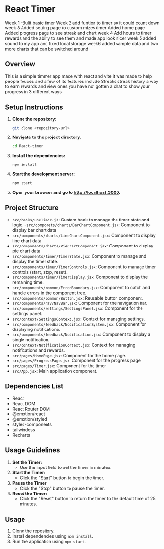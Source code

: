 # React Timer
Week 1
-Bulit basic timer 
Week 2
add funtion to timer so it could count down 
week 3 
Added setting page to custom mizes timer
Added home page
Added progress page to see streak and chart
week 4
Add hours to timer rewards and the abilty to see them and made app look nicer
week 5
added sound to my app and fixed local storage
week6
added sample data and two more charts that can be switched around 
## Overview
This is a simple timmer app made with react and vite it was made to help people fouces and a few of its features include
Streaks
streak history
a way to earn rewards and view ones you have not gotten
a chat to show your progress in 3 different ways
## Setup Instructions
1. **Clone the repository:**
   ```bash
   git clone <repository-url>
   ```
2. **Navigate to the project directory:**
   ```bash
   cd React-timer
   ```
3. **Install the dependencies:**
   ```bash
   npm install
   ```
4. **Start the development server:**
   ```bash
   npm start
   ```
5. **Open your browser and go to [http://localhost:3000](http://localhost:3000).**

## Project Structure

- `src/hooks/useTimer.js`: Custom hook to manage the timer state and logic.
-`src/componets/charts/BarChartComponent.jsx`: Component to display bar chart data
- `src/components/charts/LineChartComponent.jsx`: Component to display line chart data
- `src/components/charts/PieChartComponent.jsx`: Component to display pie chart data
- `src/components/timer/TimerState.jsx`: Component to manage and display the timer state.
- `src/components/timer/TimerControls.jsx`: Component to manage timer controls (start, stop, reset).
- `src/components/timer/TimerDisplay.jsx`: Component to display the remaining time.
- `src/components/common/ErrorBoundary.jsx`: Component to catch and handle errors in the component tree.
- `src/components/common/Button.jsx`: Reusable button component.
- `src/components/nav/NavBar.jsx`: Component for the navigation bar.
- `src/components/settings/SettingsPanel.jsx`: Component for the settings panel.
- `src/context/SettingsContext.jsx`: Context for managing settings.
- `src/components/feedback/NotificationSystem.jsx`: Component for displaying notifications.
- `src/components/feedback/Notification.jsx`: Component to display a single notification.
- `src/context/NotificationContext.jsx`: Context for managing notifications and rewards.
- `src/pages/HomePage.jsx`: Component for the home page.
- `src/pages/ProgressPage.jsx`: Component for the progress page.
- `src/pages/Timer.jsx`: Component for the timer
- `src/App.jsx`: Main application component.

## Dependencies List
- React
- React DOM
- React Router DOM
- @emotion/react
- @emotion/styled
- styled-components
- tailwindcss
- Recharts

## Usage Guidelines
1. **Set the Timer:**
   - Use the input field to set the timer in minutes.
2. **Start the Timer:**
   - Click the "Start" button to begin the timer.
3. **Pause the Timer:**
   - Click the "Stop" button to pause the timer.
4. **Reset the Timer:**
   - Click the "Reset" button to return the timer to the default time of 25 minutes.

## Usage

1. Clone the repository.
2. Install dependencies using `npm install`.
3. Run the application using `npm start`.

